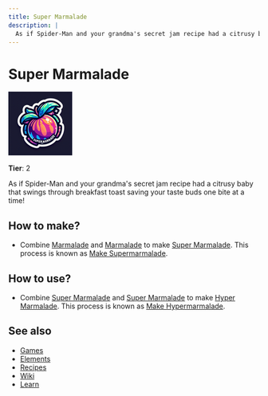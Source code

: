 ```yaml
---
title: Super Marmalade
description: |
  As if Spider-Man and your grandma's secret jam recipe had a citrusy baby that swings through breakfast toast saving your taste buds one bite at a time!
---
```

# Super Marmalade

![](../images/item.supermarmalade.png)

**Tier**: 2

As if Spider-Man and your grandma's secret jam recipe had a citrusy baby that swings through breakfast toast saving your taste buds one bite at a time!

## How to make?

* Combine [Marmalade](/wiki/elements/marmalade) and [Marmalade](/wiki/elements/marmalade) to make [Super Marmalade](/wiki/elements/super-marmalade). This process is known as [Make Supermarmalade](/wiki/recipes/make-supermarmalade).

## How to use?

* Combine [Super Marmalade](/wiki/elements/super-marmalade) and [Super Marmalade](/wiki/elements/super-marmalade) to make [Hyper Marmalade](/wiki/elements/hyper-marmalade). This process is known as [Make Hypermarmalade](/wiki/recipes/make-hypermarmalade).

## See also

* [Games](/wiki/games)
* [Elements](/wiki/elements)
* [Recipes](/wiki/recipes)
* [Wiki](/wiki/index)
* [Learn](/learn/index)
